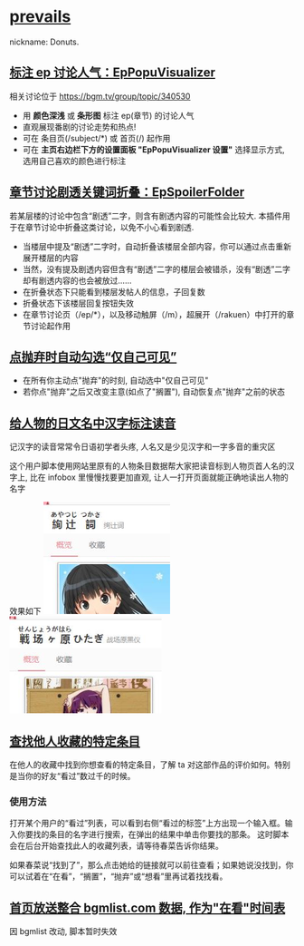 # [prevails](https://bgm.tv/user/prevails)
nickname: Donuts.

## [标注 ep 讨论人气：EpPopuVisualizer](ep_popu_visualizer.user.js?raw=true)

相关讨论位于 https://bgm.tv/group/topic/340530

- 用 __颜色深浅__ 或 __条形图__ 标注 ep(章节) 的讨论人气
- 直观展现番剧的讨论走势和热点!
- 可在 条目页(/subject/*) 或 首页(/) 起作用
- 可在 __主页右边栏下方的设置面板 "EpPopuVisualizer 设置"__ 选择显示方式, 选用自己喜欢的颜色进行标注


## [章节讨论剧透关键词折叠：EpSpoilerFolder](ep_spoiler_folder.user.js?raw=true)

若某层楼的讨论中包含“剧透”二字，则含有剧透内容的可能性会比较大. 本插件用于在章节讨论中折叠这类讨论，以免不小心看到剧透.

- 当楼层中提及“剧透”二字时，自动折叠该楼层全部内容，你可以通过点击重新展开楼层的内容
- 当然，没有提及剧透内容但含有“剧透”二字的楼层会被错杀，没有“剧透”二字却有剧透内容的也会被放过……
- 在折叠状态下只能看到楼层发帖人的信息，子回复数
- 折叠状态下该楼层回复按钮失效
- 在章节讨论页（/ep/*），以及移动触屏（/m），超展开（/rakuen）中打开的章节讨论起作用

## [点抛弃时自动勾选“仅自己可见”](set_privacy_on_drop.user.js?raw=true)

- 在所有你主动点"抛弃"的时刻, 自动选中"仅自己可见"
- 若你点"抛弃"之后又改变主意(如点了"搁置"), 自动恢复点"抛弃"之前的状态

## [给人物的日文名中汉字标注读音](jp_name_kanji_pronunciation.user.js?raw=true)
记汉字的读音常常令日语初学者头疼, 人名又是少见汉字和一字多音的重灾区

这个用户脚本使用网站里原有的人物条目数据帮大家把读音标到人物页首人名的汉字上, 比在 infobox 里慢慢找要更加直观, 
让人一打开页面就能正确地读出人物的名字

效果如下
![example_0](images/example_jp_name_kanji_pronunciation_0.jpg)
![example_1](images/example_jp_name_kanji_pronunciation_1.jpg)

## [查找他人收藏的特定条目](find_others_collection.user.js?raw=true)
在他人的收藏中找到你想查看的特定条目，了解 ta 对这部作品的评价如何。特别是当你的好友“看过”数过千的时候。

### 使用方法
打开某个用户的“看过”列表，可以看到右侧“看过的标签”上方出现一个输入框。输入你要找的条目的名字进行搜索，在弹出的结果中单击你要找的那条。
这时脚本会在后台开始查找此人的收藏列表，请等待春菜告诉你结果。

如果春菜说“找到了”，那么点击她给的链接就可以前往查看；如果她说没找到，你可以试着在“在看”，“搁置”，“抛弃”或“想看”里再试着找找看。

## [首页放送整合 bgmlist.com 数据, 作为"在看"时间表](bgmlist_integrator.user.js?raw=true)
因 bgmlist 改动, 脚本暂时失效